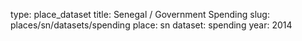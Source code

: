 type: place_dataset
title: Senegal / Government Spending
slug: places/sn/datasets/spending
place: sn
dataset: spending
year: 2014
